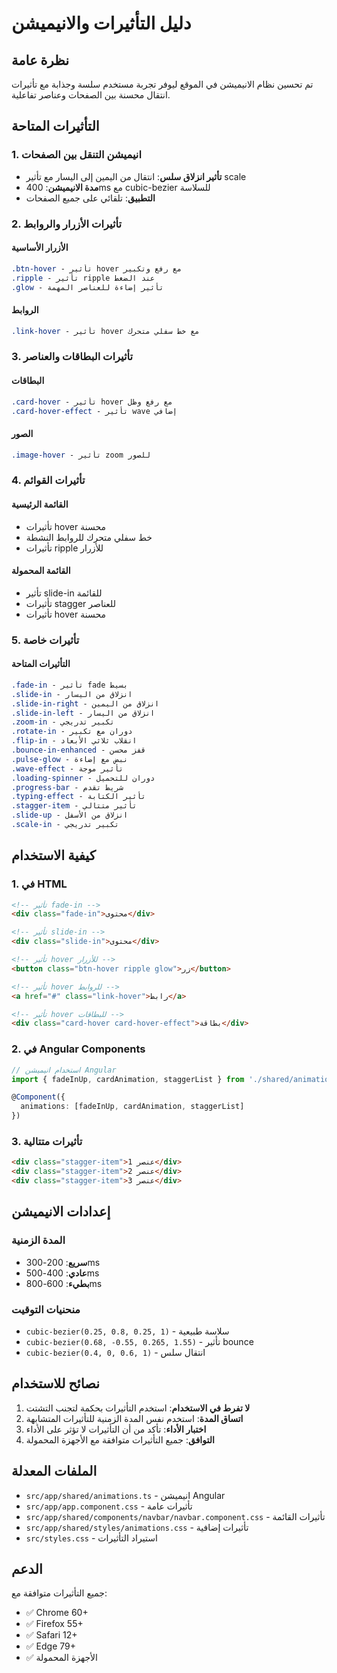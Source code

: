 # دليل التأثيرات والانيميشن

## نظرة عامة
تم تحسين نظام الانيميشن في الموقع ليوفر تجربة مستخدم سلسة وجذابة مع تأثيرات انتقال محسنة بين الصفحات وعناصر تفاعلية.

## التأثيرات المتاحة

### 1. انيميشن التنقل بين الصفحات
- **تأثير انزلاق سلس**: انتقال من اليمين إلى اليسار مع تأثير scale
- **مدة الانيميشن**: 400ms مع cubic-bezier للسلاسة
- **التطبيق**: تلقائي على جميع الصفحات

### 2. تأثيرات الأزرار والروابط

#### الأزرار الأساسية
```css
.btn-hover - تأثير hover مع رفع وتكبير
.ripple - تأثير ripple عند الضغط
.glow - تأثير إضاءة للعناصر المهمة
```

#### الروابط
```css
.link-hover - تأثير hover مع خط سفلي متحرك
```

### 3. تأثيرات البطاقات والعناصر

#### البطاقات
```css
.card-hover - تأثير hover مع رفع وظل
.card-hover-effect - تأثير wave إضافي
```

#### الصور
```css
.image-hover - تأثير zoom للصور
```

### 4. تأثيرات القوائم

#### القائمة الرئيسية
- تأثيرات hover محسنة
- خط سفلي متحرك للروابط النشطة
- تأثيرات ripple للأزرار

#### القائمة المحمولة
- تأثير slide-in للقائمة
- تأثيرات stagger للعناصر
- تأثيرات hover محسنة

### 5. تأثيرات خاصة

#### التأثيرات المتاحة
```css
.fade-in - تأثير fade بسيط
.slide-in - انزلاق من اليسار
.slide-in-right - انزلاق من اليمين
.slide-in-left - انزلاق من اليسار
.zoom-in - تكبير تدريجي
.rotate-in - دوران مع تكبير
.flip-in - انقلاب ثلاثي الأبعاد
.bounce-in-enhanced - قفز محسن
.pulse-glow - نبض مع إضاءة
.wave-effect - تأثير موجة
.loading-spinner - دوران للتحميل
.progress-bar - شريط تقدم
.typing-effect - تأثير الكتابة
.stagger-item - تأثير متتالي
.slide-up - انزلاق من الأسفل
.scale-in - تكبير تدريجي
```

## كيفية الاستخدام

### 1. في HTML
```html
<!-- تأثير fade-in -->
<div class="fade-in">محتوى</div>

<!-- تأثير slide-in -->
<div class="slide-in">محتوى</div>

<!-- تأثير hover للأزرار -->
<button class="btn-hover ripple glow">زر</button>

<!-- تأثير hover للروابط -->
<a href="#" class="link-hover">رابط</a>

<!-- تأثير hover للبطاقات -->
<div class="card-hover card-hover-effect">بطاقة</div>
```

### 2. في Angular Components
```typescript
// استخدام انيميشن Angular
import { fadeInUp, cardAnimation, staggerList } from './shared/animations';

@Component({
  animations: [fadeInUp, cardAnimation, staggerList]
})
```

### 3. تأثيرات متتالية
```html
<div class="stagger-item">عنصر 1</div>
<div class="stagger-item">عنصر 2</div>
<div class="stagger-item">عنصر 3</div>
```

## إعدادات الانيميشن

### المدة الزمنية
- **سريع**: 200-300ms
- **عادي**: 400-500ms  
- **بطيء**: 600-800ms

### منحنيات التوقيت
- `cubic-bezier(0.25, 0.8, 0.25, 1)` - سلاسة طبيعية
- `cubic-bezier(0.68, -0.55, 0.265, 1.55)` - تأثير bounce
- `cubic-bezier(0.4, 0, 0.6, 1)` - انتقال سلس

## نصائح للاستخدام

1. **لا تفرط في الاستخدام**: استخدم التأثيرات بحكمة لتجنب التشتت
2. **اتساق المدة**: استخدم نفس المدة الزمنية للتأثيرات المتشابهة
3. **اختبار الأداء**: تأكد من أن التأثيرات لا تؤثر على الأداء
4. **التوافق**: جميع التأثيرات متوافقة مع الأجهزة المحمولة

## الملفات المعدلة

- `src/app/shared/animations.ts` - انيميشن Angular
- `src/app/app.component.css` - تأثيرات عامة
- `src/app/shared/components/navbar/navbar.component.css` - تأثيرات القائمة
- `src/app/shared/styles/animations.css` - تأثيرات إضافية
- `src/styles.css` - استيراد التأثيرات

## الدعم

جميع التأثيرات متوافقة مع:
- ✅ Chrome 60+
- ✅ Firefox 55+
- ✅ Safari 12+
- ✅ Edge 79+
- ✅ الأجهزة المحمولة









